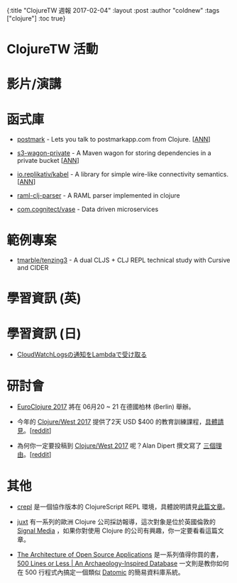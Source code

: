 {:title "ClojureTW 週報 2017-02-04"
:layout :post
:author "coldnew"
:tags  ["clojure"]
:toc true}

# ClojureTW 活動

# 影片/演講

# 函式庫

* [postmark](https://github.com/danielcompton/clojure-postmark) - Lets you talk to postmarkapp.com from Clojure. [[ANN](https://groups.google.com/forum/#!msg/clojure/0TTiiaKqqJY/PRFx8ofxBgAJ)]

* [s3-wagon-private](https://github.com/s3-wagon-private/s3-wagon-private) - A Maven wagon for storing dependencies in a private bucket [[ANN](https://groups.google.com/forum/#!msg/clojure/29WHkvcPbeM/RH4QVrvzBgAJ)]

* [io.replikativ/kabel](https://github.com/replikativ/kabel) - A library for simple wire-like connectivity semantics. [[ANN](https://groups.google.com/forum/#!msg/clojure/Vg78MxSp0VI/hRmOm1UTBwAJ)]

* [raml-clj-parser](https://github.com/zacyang/raml-clj-parser) -  A RAML parser implemented in clojure

* [com.cognitect/vase](https://github.com/cognitect-labs/vase) - Data driven microservices

# 範例專案

* [tmarble/tenzing3](https://github.com/tmarble/tenzing3) - A dual CLJS + CLJ REPL technical study with Cursive and CIDER

# 學習資訊 (英)

# 學習資訊 (日)

* [CloudWatchLogsの通知をLambdaで受け取る](http://qiita.com/hiroyuki-nagata/items/87f7550a0d23eeca48ac)

# 研討會

* [EuroClojure 2017](http://2017.euroclojure.org/) 將在 06月20 ~ 21 在德國柏林 (Berlin) 舉辦。

* 今年的 [Clojure/West 2017](http://2017.clojurewest.org/) 提供了2天 USD $400 的教育訓練課程，[具體請見](http://2017.clojurewest.org/training/)。[[reddit](https://www.reddit.com/r/Clojure/comments/5rg2ep/thoughts_on_the_clojurewest_clojure_course/)]

* 為何你一定要投稿到 [Clojure/West 2017](http://2017.clojurewest.org/) 呢？Alan Dipert 撰文寫了 [三個理由](https://adzerk.com/blog/2017/01/three-reasons-submit-presentation-clojure-west/)。[[reddit](https://www.reddit.com/r/Clojure/comments/5rayxq/three_reasons_to_submit_a_presentation_to/)]


# 其他

* [crepl](crepl.thegeez.net) 是一個協作版本的 ClojureScript REPL 環境，具體說明請見[此篇文章](http://thegeez.net/2017/02/03/crepl_collaborative_editor.html)。

* [juxt](https://juxt.pro) 有一系列的歐洲 Clojure 公司採訪報導，這次對象是位於英國倫敦的  [Signal Media](https://juxt.pro/blog/posts/clojure-in-signal.html) ，如果你對使用 Clojure 的公司有興趣，你一定要看看這篇文章。

* [The Architecture of Open Source Applications](http://www.aosabook.org/en/index.html) 是一系列值得你買的書，[500 Lines or Less | An Archaeology-Inspired Database](http://www.aosabook.org/en/500L/an-archaeology-inspired-database.html) 一文則是教你如何在 500 行程式內搞定一個類似 [Datomic](http://www.datomic.com/) 的簡易資料庫系統。